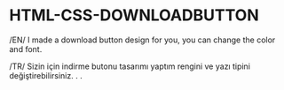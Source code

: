 # HTML-CSS-DOWNLOADBUTTON

 /EN/ I made a download button design for you, you can change the color and font.
 
 /TR/ Sizin için indirme butonu tasarımı yaptım rengini ve yazı tipini değiştirebilirsiniz. .
.
